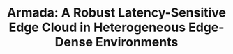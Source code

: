 ---
layout: layouts/publication-list.njk
title: "Armada: A Robust Latency-Sensitive Edge Cloud in Heterogeneous Edge-Dense Environments"
authors: "L Huang, Z Liang, Nikhil Sreekumar, SK Vishwanath, C Perakslis, Abhishek Chandra, Jon B Weissman"
venue: "arXiv preprint arXiv:2111.12002"
year: 2021
citations: 21
description: "Armada: A system designed for robust, latency-sensitive edge cloud computing in heterogeneous environments."
url: "https://arxiv.org/abs/2111.12002"
tags: publication
--- 